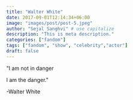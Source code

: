 ```yaml
---
title: "Walter White"
date: 2017-09-01T12:14:34+06:00
image: "images/post/post-5.jpeg"
author: "Sejal Sanghvi" # use capitalize
description: "This is meta description."
categories: ["fandom"]
tags: ["fandom", "show", "celebrity","actor"]
draft: false
---
```


"I am not in danger

I am the danger."

-Walter White